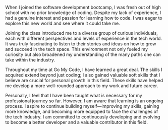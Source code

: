 When I joined the software development bootcamp, I was fresh out of high school with no prior knowledge of coding. Despite my lack of experience, I had a genuine interest and passion for learning how to code. I was eager to explore this new world and see where it could take me.  

Joining the class introduced me to a diverse group of curious individuals, each with different perspectives and levels of experience in the tech world. It was truly fascinating to listen to their stories and ideas on how to grow and succeed in the tech space. This environment not only fueled my curiosity but also broadened my understanding of the many paths one can take within the industry.  

Throughout my time at Go My Code, I have learned a great deal. The skills I acquired extend beyond just coding; I also gained valuable soft skills that I believe are crucial for personal growth in this field. These skills have helped me develop a more well-rounded approach to my work and future career.  

Personally, I feel that I have been taught what is necessary for my professional journey so far. However, I am aware that learning is an ongoing process. I aspire to continue building myself—improving my skills, gaining more knowledge, and becoming more equipped to face the challenges of the tech industry. I am committed to continuously developing and evolving to become a better developer and a valuable contributor in this field.
